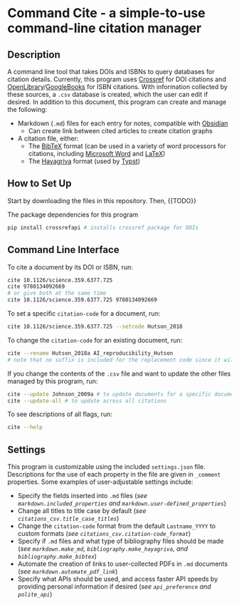 # Command Cite - a simple-to-use command-line citation manager

## Description

A command line tool that takes DOIs and ISBNs to query databases for citation details. Currently, this program uses [Crossref](https://www.crossref.org/documentation/) for DOI citations and [OpenLibrary](https://openlibrary.org/developers)/[GoogleBooks](https://developers.google.com/books/docs/overview) for ISBN citations. With information collected by these sources, a `.csv` database is created, which the user can edit if desired. In addition to this document, this program can create and manage the following:
 - Markdown (`.md`) files for each entry for notes, compatible with [Obsidian](https://www.obsidian.md)
    - Can create link between cited articles to create citation graphs
 - A citation file, either:
    - The [BibTeX](https://www.bibtex.org/) format (can be used in a variety of word processors for citations, including [Microsoft Word](https://interfacegroup.ch/how-can-i-use-my-bibtex-library-in-ms-word/) and [LaTeX](https://www.overleaf.com/learn/latex/Bibliography_management_with_bibtex))
    - The [Hayagriva](https://github.com/typst/hayagriva/blob/main/docs/file-format.md) format (used by [Typst](typst.app))

## How to Set Up

Start by downloading the files in this repository. Then, {{TODO}}

The package dependencies for this program 

```bash
pip install crossrefapi # installs crossref package for DOIs
```

## Command Line Interface

To cite a document by its DOI or ISBN, run:
```bash
cite 10.1126/science.359.6377.725
cite 9780134092669
# or give both at the same time
cite 10.1126/science.359.6377.725 9780134092669
```

To set a specific `citation-code` for a document, run:
```bash
cite 10.1126/science.359.6377.725 --setcode Hutson_2018
```

To change the `citation-code` for an existing document, run:
```bash
cite --rename Hutson_2018a AI_reproducibility_Hutson
# note that no suffix is included for the replacement code since it will be auto-generated
```

If you change the contents of the `.csv` file and want to update the other files managed by this program, run:
```bash
cite --update Johnson_2009a # to update documents for a specific document, or
cite --update-all # to update across all citations
```

To see descriptions of all flags, run:
```bash
cite --help
```

## Settings

This program is customizable using the included `settings.json` file. Descriptions for the use of each property in the file are given in `_comment` properties. Some examples of user-adjustable settings include:

- Specify the fields inserted into `.md` files (*see `markdown.included_properties` and `markdown.user-defined_properties`*)
- Change all titles to title case by default (*see `citations_csv.title_case_titles`*)
- Change the `citation-code` format from the default `Lastname_YYYY` to custom formats (*see `citations_csv.citation-code_format`*)
- Specify if `.md` files and what type of bibliography files should be made (*see `markdown.make_md`, `bibliography.make_hayagriva`, and `bibliography.make_bibtex`*)
- Automate the creation of links to user-collected PDFs in `.md` documents (*see `markdown.automate_pdf_link`*)
- Specify what APIs should be used, and access faster API speeds by providing personal information if desired (*see `api_preference` and `polite_api`*)
